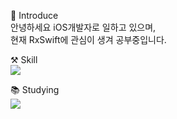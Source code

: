 

🙌 Introduce<br>
안녕하세요 iOS개발자로 일하고 있으며,<br>현재 RxSwift에 관심이 생겨 공부중입니다.

⚒️ Skill<br>
<img src="https://img.shields.io/badge/Swift-F05138?style=flat&logo=Swift&logoColor=white"/>

📚 Studying<br>
<img src="https://img.shields.io/badge/JavaScript-##F7DF1E?style=flat-square&logo=JavaScript&logoColor=white"/>

<!--
**KimVelVet/KimVelVet** is a ✨ _special_ ✨ repository because its `README.md` (this file) appears on your GitHub profile.

Here are some ideas to get you started:

- 🔭 I’m currently working on ...
- 🌱 I’m currently learning ...
- 👯 I’m looking to collaborate on ...
- 🤔 I’m looking for help with ...
- 💬 Ask me about ...
- 📫 How to reach me: ...
- 😄 Pronouns: ...
- ⚡ Fun fact: ...
-->
